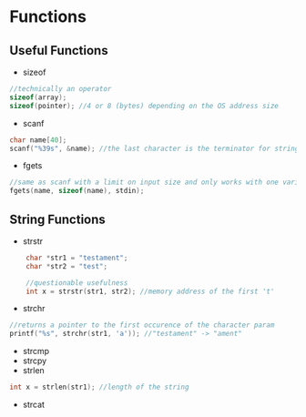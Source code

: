 # Functions

## Useful Functions
* sizeof
```c
//technically an operator
sizeof(array);
sizeof(pointer); //4 or 8 (bytes) depending on the OS address size
```
* scanf
```c
char name[40];
scanf("%39s", &name); //the last character is the terminator for strings
```
* fgets
```c
//same as scanf with a limit on input size and only works with one variable
fgets(name, sizeof(name), stdin); 
```

## String Functions
* strstr
```c
	char *str1 = "testament";
	char *str2 = "test";

	//questionable usefulness
	int x = strstr(str1, str2); //memory address of the first 't'
```
* strchr
```c
//returns a pointer to the first occurence of the character param
printf("%s", strchr(str1, 'a')); //"testament" -> "ament"
```
* strcmp
* strcpy
* strlen
```c
int x = strlen(str1); //length of the string
```
* strcat
